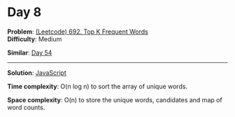 # Day 8

**Problem**: [(Leetcode) 692. Top K Frequent Words](https://leetcode.com/problems/top-k-frequent-words/)  
**Difficulty**: Medium

**Similar**: [Day 54](day54.md)

---

**Solution**: [JavaScript](../solutions/top-k-frequent-words.js)

**Time complexity**: O(n log n) to sort the array of unique words.

**Space complexity**: O(n) to store the unique words, candidates and map of word counts.


